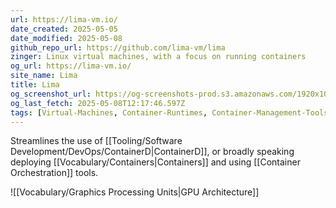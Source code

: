 ```yaml
---
url: https://lima-vm.io/
date_created: 2025-05-05
date_modified: 2025-05-08
github_repo_url: https://github.com/lima-vm/lima
zinger: Linux virtual machines, with a focus on running containers
og_url: https://lima-vm.io/
site_name: Lima
title: Lima
og_screenshot_url: https://og-screenshots-prod.s3.amazonaws.com/1920x1080/80/false/e9348a4bcbd797d05235cd701326b1bea172c74c313ae9436fd09793ae226cda.jpeg
og_last_fetch: 2025-05-08T12:17:46.597Z
tags: [Virtual-Machines, Container-Runtimes, Container-Management-Tools, Continuous-Deployment, DevOps]
---
```


Streamlines the use of [[Tooling/Software Development/DevOps/ContainerD|ContainerD]], or broadly speaking deploying [[Vocabulary/Containers|Containers]] and using [[Container Orchestration]] tools. 

![[Vocabulary/Graphics Processing Units|GPU Architecture]]